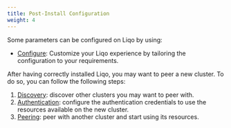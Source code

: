 ```yaml
---
title: Post-Install Configuration 
weight: 4
---
```


Some parameters can be configured on Liqo by using:

* [Configure](./configure): Customize your Liqo experience by tailoring the configuration to your requirements.

After having correctly installed Liqo, you may want to peer a new cluster. To do so, you can follow the following steps:

1. [Discovery](./discovery): discover other clusters you may want to peer with.
2. [Authentication](./authentication): configure the authentication credentials to use the resources available on the 
new cluster.
3. [Peering](./peering): peer with another cluster and start using its resources.

